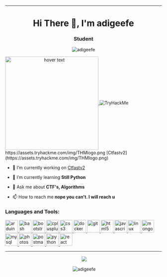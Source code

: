 <!--
### Hi there 👋
![My github stats](https://github-readme-stats.vercel.app/api?username=adigeefe&show_icons=true&theme=gruvbox)
![](https://komarev.com/ghpvc/?username=adigeefe&color=green)
<img src="https://tryhackme-badges.s3.amazonaws.com/adigeefe.png" alt="TryHackMe">




**adigeefe/adigeefe** is a ✨ _special_ ✨ repository because its `README.md` (this file) appears on your GitHub profile.

Here are some ideas to get you started:

- 🔭 I’m currently working on ...
- 🌱 I’m currently learning ...
- 👯 I’m looking to collaborate on ...
- 🤔 I’m looking for help with ...
- 💬 Ask me about ...
- 📫 How to reach me: ...
- 😄 Pronouns: ...
- ⚡ Fun fact: ...
-->


********************************
<h1 align="center">Hi There 👋, I'm adigeefe</h1>
<h3 align="center">Student</h3>

<p align="center"> <img src="https://komarev.com/ghpvc/?username=adigeefe&label=Profile%20views&color=green&style=flat" alt="adigeefe" /> </p>
<a>
  <a align="center" href="https://tryhackme.com/p/adigeefe">
  <img align="center" width="300px" src="https://assets.tryhackme.com/img/THMlogo.png" title="hover text">
   </a>
<img src="" alt="TryHackMe">
https://assets.tryhackme.com/img/THMlogo.png
[Ctfastv2](https://assets.tryhackme.com/img/THMlogo.png)


<!-- <p align="left"> <a href="https://github.com/adigeefe"><img src="https://github-profile-trophy.vercel.app/?username=adigeefe" alt="adigeefe" /></a> </p> -->
- 🔭 I’m currently working on [Ctfastv2](https://github.com/adigeefe/ctfastv2)

- 🌱 I’m currently learning **Still Python**

- 💬 Ask me about **CTF's, Algorithms**

- 📫 How to reach me **nope you can't. I will reach u**


<h3 align="left">Languages and Tools:</h3>
<p align="left"> <a href="https://www.arduino.cc/" target="_blank"> <img src="https://cdn.worldvectorlogo.com/logos/arduino-1.svg" alt="arduino" width="40" height="40"/> </a> <a href="https://www.gnu.org/software/bash/" target="_blank"> <img src="https://www.vectorlogo.zone/logos/gnu_bash/gnu_bash-icon.svg" alt="bash" width="40" height="40"/> </a> <a href="https://getbootstrap.com" target="_blank"> <img src="https://devicons.github.io/devicon/devicon.git/icons/bootstrap/bootstrap-plain.svg" alt="bootstrap" width="40" height="40"/> </a> <a href="https://www.w3schools.com/cpp/" target="_blank"> <img src="https://devicons.github.io/devicon/devicon.git/icons/cplusplus/cplusplus-original.svg" alt="cplusplus" width="40" height="40"/> </a> <a href="https://www.w3schools.com/css/" target="_blank"> <img src="https://devicons.github.io/devicon/devicon.git/icons/css3/css3-original-wordmark.svg" alt="css3" width="40" height="40"/> </a> <a href="https://www.docker.com/" target="_blank"> <img src="https://devicons.github.io/devicon/devicon.git/icons/docker/docker-original-wordmark.svg" alt="docker" width="40" height="40"/> </a> <a href="https://git-scm.com/" target="_blank"> <img src="https://www.vectorlogo.zone/logos/git-scm/git-scm-icon.svg" alt="git" width="40" height="40"/> </a> <a href="https://www.w3.org/html/" target="_blank"> <img src="https://devicons.github.io/devicon/devicon.git/icons/html5/html5-original-wordmark.svg" alt="html5" width="40" height="40"/> </a> <a href="https://developer.mozilla.org/en-US/docs/Web/JavaScript" target="_blank"> <img src="https://devicons.github.io/devicon/devicon.git/icons/javascript/javascript-original.svg" alt="javascript" width="40" height="40"/> </a> <a href="https://www.linux.org/" target="_blank"> <img src="https://devicons.github.io/devicon/devicon.git/icons/linux/linux-original.svg" alt="linux" width="40" height="40"/> </a> <a href="https://www.mongodb.com/" target="_blank"> <img src="https://devicons.github.io/devicon/devicon.git/icons/mongodb/mongodb-original-wordmark.svg" alt="mongodb" width="40" height="40"/> </a> <a href="https://www.mysql.com/" target="_blank"> <img src="https://devicons.github.io/devicon/devicon.git/icons/mysql/mysql-original-wordmark.svg" alt="mysql" width="40" height="40"/> </a> <a href="https://www.photoshop.com/en" target="_blank"> <img src="https://devicons.github.io/devicon/devicon.git/icons/photoshop/photoshop-plain.svg" alt="photoshop" width="40" height="40"/> </a> <a href="https://postman.com" target="_blank"> <img src="https://www.vectorlogo.zone/logos/getpostman/getpostman-icon.svg" alt="postman" width="40" height="40"/> </a> <a href="https://www.python.org" target="_blank"> <img src="https://devicons.github.io/devicon/devicon.git/icons/python/python-original.svg" alt="python" width="40" height="40"/> </a> <a href="https://reactjs.org/" target="_blank"> <img src="https://devicons.github.io/devicon/devicon.git/icons/react/react-original-wordmark.svg" alt="react" width="40" height="40"/> </a> </p>

********************************

<p align="center">
 &nbsp;<img align="center" src="https://github-readme-stats.vercel.app/api/top-langs/?username=adigeefe&langs_count=8" />
</p>


<p align="center">&nbsp;<img align="center" src="https://github-readme-stats.vercel.app/api?username=adigeefe&show_icons=true&theme=gruvbox&locale=en" alt="adigeefe" /></p>
